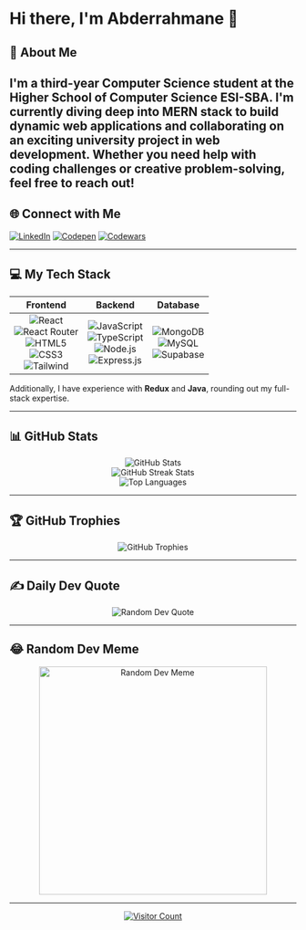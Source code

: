 # Hi there, I'm Abderrahmane 👋

## 💫 About Me
I'm a third-year Computer Science student at the Higher School of Computer Science ESI-SBA. I'm currently diving deep into MERN stack to build dynamic web applications and collaborating on an exciting university project in web development. Whether you need help with coding challenges or creative problem-solving, feel free to reach out!
---

## 🌐 Connect with Me
[![LinkedIn](https://img.shields.io/badge/LinkedIn-%230077B5.svg?logo=linkedin&logoColor=white)](https://linkedin.com/in/bendaia-abderrahmane-80b3a027b)
[![Codepen](https://img.shields.io/badge/Codepen-000000?style=for-the-badge&logo=codepen&logoColor=white)](https://codepen.io/abderrahmane1110)
[![Codewars](https://img.shields.io/badge/Codewars-B1361E?style=for-the-badge&logo=codewars&logoColor=white)](https://www.codewars.com/users/abderrahmane1110)

---

## 💻 My Tech Stack

| Frontend | Backend | Database |
|:---:|:---:|:---:|
| ![React](https://img.shields.io/badge/react-%2320232a.svg?style=plastic&logo=react&logoColor=%2361DAFB) <br> ![React Router](https://img.shields.io/badge/React_Router-CA4245?style=plastic&logo=react-router&logoColor=white) <br> ![HTML5](https://img.shields.io/badge/html5-%23E34F26.svg?style=plastic&logo=html5&logoColor=white) <br> ![CSS3](https://img.shields.io/badge/css3-%231572B6.svg?style=plastic&logo=css3&logoColor=white) <br> ![Tailwind](https://img.shields.io/badge/Tailwind_CSS-06B6D4?style=flat&logo=tailwind-css&logoColor=white) | ![JavaScript](https://img.shields.io/badge/JavaScript-323330?style=plastic&logo=javascript&logoColor=white) <br> ![TypeScript](https://img.shields.io/badge/TypeScript-%23007ACC.svg?style=plastic&logo=typescript&logoColor=white) <br> ![Node.js](https://img.shields.io/badge/Node.js-43853D?style=plastic&logo=node.js&logoColor=white) <br> ![Express.js](https://img.shields.io/badge/Express.js-%23404d59.svg?style=plastic&logo=express&logoColor=%2361DAFB) | ![MongoDB](https://img.shields.io/badge/MongoDB-%234ea94b.svg?style=plastic&logo=mongodb&logoColor=white) <br> ![MySQL](https://img.shields.io/badge/MySQL-%2300f.svg?style=plastic&logo=mysql&logoColor=white) <br> ![Supabase](https://img.shields.io/badge/Supabase-3ECF8E?style=plastic&logo=supabase&logoColor=white) |

Additionally, I have experience with **Redux** and **Java**, rounding out my full-stack expertise.

---

## 📊 GitHub Stats
<p align="center">
  <img src="https://github-readme-stats.vercel.app/api?username=abderrahmanebnd&theme=react&hide_border=true&include_all_commits=false&count_private=false" alt="GitHub Stats" /><br>
  <img src="https://github-readme-streak-stats.herokuapp.com/?user=abderrahmanebnd&theme=react&hide_border=true" alt="GitHub Streak Stats" /><br>
  <img src="https://github-readme-stats.vercel.app/api/top-langs/?username=abderrahmanebnd&theme=react&hide_border=true&include_all_commits=false&count_private=false&layout=compact" alt="Top Languages" />
</p>

---

## 🏆 GitHub Trophies
<p align="center">
  <img src="https://github-profile-trophy.vercel.app/?username=abderrahmanebnd&theme=radical&no-frame=false&no-bg=false&margin-w=4" alt="GitHub Trophies" />
</p>

---

## ✍️ Daily Dev Quote
<p align="center">
  <img src="https://quotes-github-readme.vercel.app/api?type=horizontal&theme=gruvbox" alt="Random Dev Quote" />
</p>

---

## 😂 Random Dev Meme
<p align="center">
  <img src="https://randommeme-five.vercel.app/" style="height: 400px;" alt="Random Dev Meme" />
</p>

---

<p align="center">
  <a href="https://visitcount.itsvg.in">
    <img src="https://visitcount.itsvg.in/api?id=abderrahmanebnd&icon=0&color=0" alt="Visitor Count" />
  </a>
</p>

